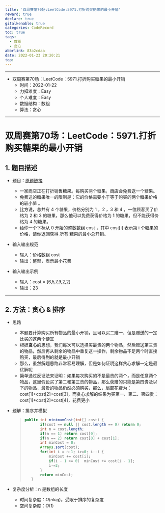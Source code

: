 ```yaml
---
title: '双周赛第70场:LeetCode:5971.打折购买糖果的最小开销'
reward: true
declare: true
gitalkenable: true
categories: CodeRecord
toc: true
tags:
  - 数组
  - 贪心
abbrlink: 83a2cdaa
date: 2022-01-23 20:20:21
top:
---
```

---

* 双周赛第70场：LeetCode：5971.打折购买糖果的最小开销
  * 时间：2022-01-22
  * 力扣难度：Easy
  * 个人难度：Easy
  * 数据结构：数组
  * 算法：贪心


---

<!-- more -->

# 双周赛第70场：LeetCode：5971.打折购买糖果的最小开销

## 1. 题目描述

* 题目：[原题链接](https://leetcode-cn.com/problems/minimum-cost-of-buying-candies-with-discount/)

  * 一家商店正在打折销售糖果。每购买两个糖果，商店会免费送一个糖果。
  * 免费送的糖果唯一的限制是：它的价格需要小于等于购买的两个糖果价格的较小值 。
  * 比方说，总共有 4 个糖果，价格分别为 1 ，2 ，3 和 4 ，一位顾客买了价格为 2 和 3 的糖果，那么他可以免费获得价格为 1 的糖果，但不能获得价格为 4 的糖果。
  * 给你一个下标从 0 开始的整数数组 cost ，其中 cost[i] 表示第 i 个糖果的价格，请你返回获得 所有 糖果的最小总开销。

* 输入输出规范

  * 输入：价格数组 cost
  * 输出：整型，表示最小花费

* 输入输出示例

  * 输入：cost = [6,5,7,9,2,2]
  * 输出：23
  

---

## 2. 方法：贪心 & 排序

* 思路

  * 本题要计算购买所有物品的最小开销，且可以买二赠一，但是赠送的一定比买的这两个便宜
  * 根据**贪心**的思想，我们每次可以选择买最贵的两个物品，然后赠送第三贵的物品，然后再从剩余的物品中重复这一操作，剩余物品不足两个时直接购买，最后得到的就是最小开销
  * 那么，虽然解题思路非常容易理解，但是如何证明这样贪心求解一定是最优解呢
  * 简单通过反证法来证明：如果每次购买的不是最贵的两个，而是任意两个物品，这里假设买了第二和第三贵的物品，那么获赠的只能是第四贵及以下的物品，最贵的物品仍然必须购买，那么，局部花费为：cost[1]+cost[2]+cost[3]，而贪心求解的结果为买第一、第二、第四贵：cost[1]+cost[2]+cost[4]，花费更小
  
* 题解：排序并模拟

  > ```java
  > public int minimumCost(int[] cost) {
  >        if(cost == null || cost.length == 0) return 0;
  >        int n = cost.length;
  >        if(n == 1) return cost[0];
  >        if(n == 2) return cost[0] + cost[1];
  >        int minCost = 0;
  >        Arrays.sort(cost);
  >        for(int i = n-1; i>=0; i--) {
  >            minCost += cost[i];
  >            if(i - 1 >= 0)  minCost += cost[i - 1];
  >            i-=2;
  >        }
  >        return minCost;
  >    }
  >    ```

* 复杂度分析：n 是数组的长度

  * 时间复杂度：$O(nlog)$，受限于排序的复杂度
  * 空间复杂度：$O(1)$
